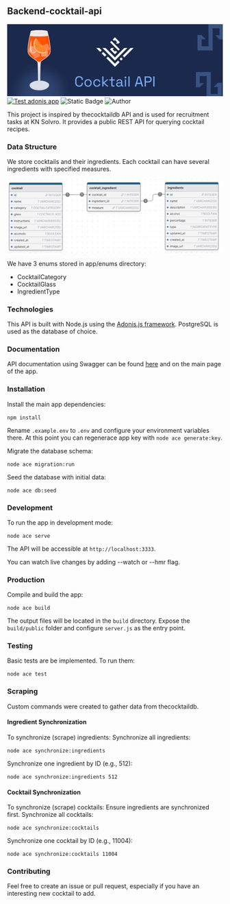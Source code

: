 ## Backend-cocktail-api

![Banner](./banner.png)
[![Test adonis app](https://github.com/Solvro/backend-cocktail-api/actions/workflows/test.yml/badge.svg)](https://github.com/Solvro/backend-cocktail-api/actions/workflows/test.yml)
![Static Badge](https://img.shields.io/badge/version-1.1.0-80B3FF)
![Author](https://img.shields.io/badge/author-Dawid%20Linek-%23274276)


This project is inspired by thecocktaildb API and is used for recruitment tasks at KN Solvro. It provides a public REST API for querying cocktail recipes.

### Data Structure

We store cocktails and their ingredients. Each cocktail can have several ingredients with specified measures.

![Database Schema](./diagram.png)

We have 3 enums stored in app/enums directory:
- CocktailCategory
- CocktailGlass
- IngredientType

### Technologies

This API is built with Node.js using the [Adonis.js framework](https://adonisjs.com/). PostgreSQL is used as the database of choice.

### Documentation

API documentation using Swagger can be found [here](https://cocktails.solvro.pl) and on the main page of the app.

### Installation

Install the main app dependencies:
   ```
   npm install
   ```

Rename `.example.env` to `.env` and configure your environment variables there. At this point you can regenerace app key with `node ace generate:key`.

Migrate the database schema:
   ```
   node ace migration:run
   ```

Seed the database with initial data:
   ```
   node ace db:seed
   ```

### Development

To run the app in development mode:
```
node ace serve
```

The API will be accessible at `http://localhost:3333`.

You can watch live changes by adding --watch or --hmr flag.

### Production

Compile and build the app:
   ```
   node ace build
   ```

The output files will be located in the `build` directory. Expose the `build/public` folder and configure `server.js` as the entry point.

### Testing

Basic tests are be implemented. To run them:
```
node ace test
```

### Scraping

Custom commands were created to gather data from thecocktaildb.

#### Ingredient Synchronization

To synchronize (scrape) ingredients:
Synchronize all ingredients:
  ```
  node ace synchronize:ingredients
  ```
Synchronize one ingredient by ID (e.g., 512):
  ```
  node ace synchronize:ingredients 512
  ```

#### Cocktail Synchronization

To synchronize (scrape) cocktails:
Ensure ingredients are synchronized first.
Synchronize all cocktails:
  ```
  node ace synchronize:cocktails
  ```
Synchronize one cocktail by ID (e.g., 11004):
  ```
  node ace synchronize:cocktails 11004
  ```

### Contributing
Feel free to create an issue or pull request, especially if you have an interesting new cocktail to add.
